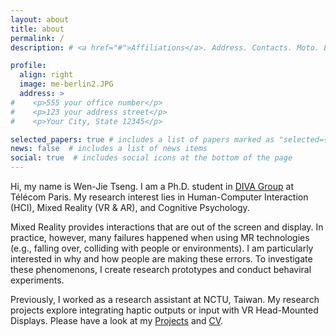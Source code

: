 ```yaml
---
layout: about
title: about
permalink: /
description: # <a href="#">Affiliations</a>. Address. Contacts. Moto. Etc.

profile:
  align: right
  image: me-berlin2.JPG
  address: >
#    <p>555 your office number</p>
#    <p>123 your address street</p>
#    <p>Your City, State 12345</p>

selected_papers: true # includes a list of papers marked as "selected={true}"
news: false  # includes a list of news items
social: true  # includes social icons at the bottom of the page
---
```

Hi, my name is Wen-Jie Tseng. I am a Ph.D. student in <a href="https://diva.telecom-paristech.fr/">DIVA Group</a> at T&eacute;l&eacute;com Paris. My research interest lies in Human-Computer Interaction (HCI), Mixed Reality (VR & AR), and Cognitive Psychology.

Mixed Reality provides interactions that are out of the screen and display. In practice, however, many failures happened when using MR technologies (e.g., falling over, colliding with people or environments). I am particularly interested in why and how people are making these errors. To investigate these phenomenons, I create research prototypes and conduct behaviral experiments. <!-- I am also interested in using computational methods create models for designing interaction or understanding data. -->  

<!-- <a href="https://scholar.google.com.tw/citations?user=1XUzM-UAAAAJ&hl=zh-TW">Google Scholar</a>, <a href="https://dblp.uni-trier.de/pers/hd/t/Tseng_0002:Wen=Jie">dblp</a> -->

<p>Previously, I worked as a research assistant at NCTU, Taiwan. My research projects explore integrating haptic outputs or input with VR Head-Mounted Displays. Please have a look at my <a href="/projects/">Projects</a> and <a href="assets/pdf/2020_CV_Wen_Jie_Tseng.pdf">CV</a>.</p>






<!-- Write your biography here. Tell the world about yourself. Link to your favorite [subreddit](http://reddit.com){:target="\_blank"}. You can put a picture in, too. The code is already in, just name your picture `prof_pic.jpg` and put it in the `img/` folder.

Put your address / P.O. box / other info right below your picture. You can also disable any these elements by editing `profile` property of the YAML header of your `_pages/about.md`. Edit `_bibliography/papers.bib` and Jekyll will render your [publications page](/al-folio/publications/) automatically.

Link to your social media connections, too. This theme is set up to use [Font Awesome icons](http://fortawesome.github.io/Font-Awesome/){:target="\_blank"} and [Academicons](https://jpswalsh.github.io/academicons/){:target="\_blank"}, like the ones below. Add your Facebook, Twitter, LinkedIn, Google Scholar, or just disable all of them. -->